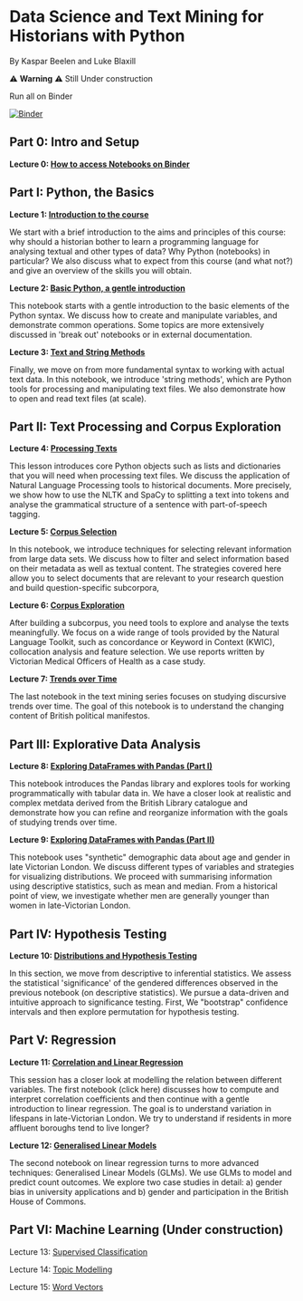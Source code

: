 # Data Science and Text Mining for Historians with Python
By Kaspar Beelen and Luke Blaxill

⚠️ **Warning** ⚠️  Still Under construction

Run all on Binder

[![Binder](https://mybinder.org/badge_logo.svg)](https://mybinder.org/v2/gh/kasparvonbeelen/ghi_python/main)

## Part 0: Intro and Setup

**Lecture 0: [How to access Notebooks on Binder](introduction.md)**

## Part I: Python, the Basics

**Lecture 1: [Introduction to the  course](https://mybinder.org/v2/gh/kasparvonbeelen/ghi_python/main?labpath=1_-_Introduction.ipynb)**

We start with a brief introduction to the aims and principles of this course: why should a historian bother to learn a programming language for analysing textual and other types of data? Why Python (notebooks) in particular? We also discuss what to expect from this course (and what not?) and give an overview of the skills you will obtain. 


**Lecture 2: [Basic Python, a gentle introduction](https://mybinder.org/v2/gh/kasparvonbeelen/ghi_python/main?labpath=2_-_Values_and_Variables.ipynb)**

This notebook starts with a gentle introduction to the basic elements of the Python syntax. We discuss how to create and manipulate variables, and demonstrate common operations. Some topics are more extensively discussed in 'break out' notebooks or in external documentation.

**Lecture 3: [Text and String Methods](https://mybinder.org/v2/gh/kasparvonbeelen/ghi_python/main?labpath=3_-_Text_and_String_Methods.ipynb)**

Finally, we move on from more fundamental syntax to working with actual text data. In this notebook, we introduce 'string methods', which are Python tools for processing and manipulating text files. We also demonstrate how to open and read text files (at scale).

## Part II: Text Processing and Corpus Exploration

**Lecture 4: [Processing Texts](https://mybinder.org/v2/gh/kasparvonbeelen/ghi_python/main?labpath=4_-_Processing_texts.ipynb)**

This lesson introduces core Python objects such as lists and dictionaries that you will need when processing text files. We discuss the application of Natural Language Processing tools to historical documents. More precisely, we show how to use the NLTK and SpaCy to splitting a text into tokens and analyse the grammatical structure of a sentence with part-of-speech tagging.

**Lecture 5: [Corpus Selection](https://mybinder.org/v2/gh/kasparvonbeelen/ghi_python/main?labpath=5_-_Corpus_Selection.ipynb)**

In this notebook, we introduce techniques for selecting relevant information from large data sets. We discuss how to filter and select information based on their metadata as well as textual content. The strategies covered here allow you to select documents that are relevant to your research question and build question-specific subcorpora,

**Lecture 6: [Corpus Exploration](https://mybinder.org/v2/gh/kasparvonbeelen/ghi_python/main?labpath=6_-_Corpus_Exploration.ipynb)**

After building a subcorpus, you need tools to explore and analyse the texts meaningfully. We focus on a wide range of tools provided by the Natural Language Toolkit, such as concordance or Keyword in Context (KWIC), collocation analysis and feature selection. We use reports written by Victorian Medical Officers of Health as a case study.

**Lecture 7: [Trends over Time](https://mybinder.org/v2/gh/kasparvonbeelen/ghi_python/main?labpath=7_-_Trends_over_time.ipynb)**

The last notebook in the text mining series focuses on studying discursive trends over time. The goal of this notebook is to understand the changing content of British political manifestos.


## Part III: Explorative Data Analysis

**Lecture 8: [Exploring DataFrames with Pandas (Part I)](https://mybinder.org/v2/gh/kasparvonbeelen/ghi_python/main?labpath=8_-_Data_Exploration_with_Pandas_I.ipynb)**

This notebook introduces the Pandas library and explores tools for working programmatically with tabular data in. We have a closer look at realistic and complex metdata derived from the British Library catalogue and demonstrate how you can refine and reorganize information with the goals of studying trends over time.

**Lecture 9: [Exploring DataFrames with Pandas (Part II)](https://mybinder.org/v2/gh/kasparvonbeelen/ghi_python/main?labpath=9_-_Data_Exploration_with_Pandas_Part_II.ipynb)**

This notebook uses  "synthetic" demographic data about age and gender in late Victorian London. We discuss different types of variables and strategies for visualizing distributions. We proceed with summarising information using descriptive statistics, such as mean and median. From a historical point of view, we investigate whether men are generally younger than women in late-Victorian London.

## Part IV: Hypothesis Testing

**Lecture 10: [Distributions and Hypothesis Testing](https://mybinder.org/v2/gh/kasparvonbeelen/ghi_python/main?labpath=10_-_Hypothesis_Testing.ipynb)**

In this section, we move from descriptive to inferential statistics. We assess the statistical 'significance' of the gendered differences observed in the previous notebook (on descriptive statistics). We pursue a data-driven and intuitive approach to significance testing. First, We "bootstrap" confidence intervals and then explore permutation for hypothesis testing.

## Part V: Regression

**Lecture 11: [Correlation and Linear Regression](https://mybinder.org/v2/gh/kasparvonbeelen/ghi_python/main?labpath=11_-_Linear_Regression.ipynb)**

This session has a closer look at modelling the relation between different variables. The first notebook (click here) discusses how to compute and interpret correlation coefficients and then continue with a gentle introduction to linear regression. The goal is to understand variation in lifespans in late-Victorian London. We try to understand if residents in more affluent boroughs tend to live longer?

**Lecture 12: [Generalised Linear Models](https://mybinder.org/v2/gh/kasparvonbeelen/ghi_python/main?labpath=12_-_Generalised_Linear_Models.ipynb)**

The second notebook on linear regression turns to more advanced techniques: Generalised Linear Models (GLMs). We use GLMs to model and predict count outcomes. We explore two case studies in detail: a) gender bias in university applications and b) gender and participation in the British House of Commons.

## Part VI: Machine Learning (Under construction)

Lecture 13: [Supervised Classification](https://mybinder.org/v2/gh/kasparvonbeelen/ghi_python/4-tables?labpath=13_-_Supervised_Learning.ipynb)

Lecture 14: [Topic Modelling](https://mybinder.org/v2/gh/kasparvonbeelen/ghi_python/4-tables?labpath=14_-_Topic_Modelling.ipynb)

Lecture 15: [Word Vectors](https://mybinder.org/v2/gh/kasparvonbeelen/ghi_python/4-tables?labpath=15_-_Word_Vectors.ipynb)








